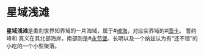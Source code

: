 # 星域浅滩
**星域浅滩**是柔刹世界知界域的一片海域，属于#[魂海](locations/sea-of-souls)，对应实界域的#[图卡](locations/tukar)。 誓约峰和 真义在其北部海岸，南部则是#[永节堡](locations/lasting-integrity)、长明以及一个纳兹认为有“还不错”的小吃的一个小型聚落。
